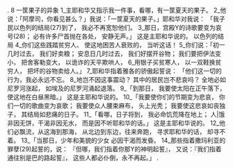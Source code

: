 . 8 
一筐果子的异象 
1_主耶和华又指示我一件事，看哪，有一筐夏天的果子。 2_他说：「阿摩司，你看见甚么？」我说：「一筐夏天的果子。」耶和华对我说： 
「我子民以色列的结局(27)到了， 
我必不再宽恕他们。 
3_那日，宫殿Y的诗歌要变为哀号(28)； 
必有许多尸首抛在各处， 
安静无声。」 
这是主耶和华说的。 
以色列的结局 
4_你们这些践踏贫穷人、 
使这地困苦人衰败的， 
当听这话！ 
5_你们说：「初一几时过去， 
我们好卖粮； 
安息日几时过去， 
我们好摆开谷物； 
我们要把伊法变小， 
把舍客勒变大， 
以诡诈的天平欺哄人， 
6_用银子买贫寒人， 
以一双鞋换贫穷人， 
把坏的谷物卖给人。」 
7_耶和华指着雅各的骄傲起誓说： 
「他们这一切的行为，我必永远不忘。 
8_地岂不因这事震动？ 
其中的居民岂不悲哀吗？ 
全地必如尼罗河涨起， 
如埃及的尼罗河涌起退落。 
9_「到那日， 
我要使太阳在正午落下， 
使这地在白昼黑暗。」 
这是主耶和华说的。 
10_「我要使你们的节期变为悲哀， 
你们一切的歌曲变为哀歌； 
我要使众人腰束麻布， 
头上光秃； 
我要使这悲哀如丧独子， 
其结局如悲痛的日子。 
11_「看哪，日子将到， 
我必命饥荒降在地上； 
人|饿非因无饼，干渴非因无水， 
而是因不听耶和华的话。」 
这是主耶和华说的。 
12_他们必飘流，从这海到那海， 
从北边到东边，往来奔跑， 
寻求耶和华的话， 
却寻不着。 
13_「当那日，少年和美貌的少女 
必因干渴而发昏。 
14_那些指着撒玛利亚的罪孽(29)起誓的，说： 
『但哪，我们指着你那Y的神明起誓』， 
又说：『我们指着通往别是巴的路起誓』， 
这些人都必仆倒，永不再起。」 
 .